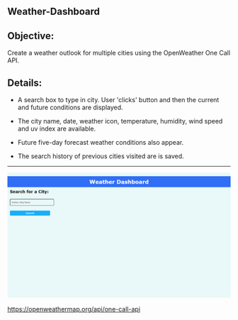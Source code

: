## Weather-Dashboard

## Objective:

Create a weather outlook for multiple cities using the OpenWeather One Call API.

## Details:

* A search box to type in city. User 'clicks'
button and then the current and future conditions are displayed. 

* The city name, date, weather icon, temperature, humidity, wind speed and uv index are available.

* Future five-day forecast weather conditions also appear.

* The search history of previous cities visited are is saved. 

------



![screenshot](Assets/screencapture-127-0-0-1-5500-index-html-2021-06-28-18_12_50.png)

https://openweathermap.org/api/one-call-api